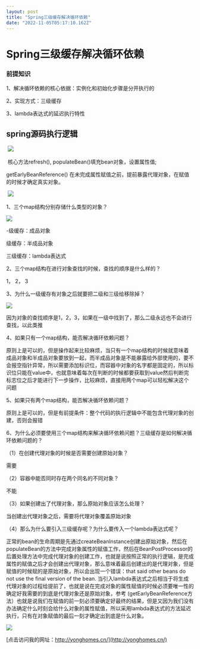 ```yaml
---
layout: post
title: "Spring三级缓存解决循环依赖"
date: "2022-11-05T05:17:10.162Z"
---
```

Spring三级缓存解决循环依赖
================

### 前提知识

1、解决循环依赖的核心依据：实例化和初始化步骤是分开执行的

2、实现方式：三级缓存

3、lambda表达式的延迟执行特性

spring源码执行逻辑
------------

 ![](https://img2022.cnblogs.com/blog/1752359/202211/1752359-20221105100728817-549379125.png)

 核心方法refresh(), populateBean()填充bean对象，设置属性值;

getEarlyBeanReference() 在未完成属性赋值之前，提前暴露代理对象，在赋值的时候才确定真实对象。

 ![](https://img2022.cnblogs.com/blog/1752359/202211/1752359-20221105101257549-350209636.png)

1、三个map结构分别存储什么类型的对象？ 

![](https://img2022.cnblogs.com/blog/1752359/202211/1752359-20221105101722955-1796742196.png)

\-级缓存：成品对象

级缓存：半成品对象

三级缓存：lambda表达式

2、三个map结构在进行对象查找的时候，查找的顺序是什么样的？

1， 2， 3

3、为什么一级缓存有对象之后就要把二级和三级给移除掉？

![](https://img2022.cnblogs.com/blog/1752359/202211/1752359-20221105101426632-535228969.png)

因为对象的查找顺序是1，2，3，如果在一级中找到了，那么二级永远也不会进行查找，以此类推

4、如果只有一个map结构，能否解决循环依赖问题？

原则上是可以的，但是操作起来比较麻烦，当只有一个map结构的时候就意味着成品对象和半成品对象要放到一起，而半成品对象是不能暴露给外部使用的，要不会报空指针异常，所以需要添加标识位，而容器中对象的名字都是固定的，所以标识位只能在value中，也就意味着每次在判断的时候都要获取到value然后判断完标志位之后才能进行下一步操作，比较麻烦，直接用两个map可以轻松解决这个问题

5、如果只有两个map结构，能否解决循环依赖问题？

原则上是可以的，但是有前提条件：整个代码的执行逻辑中不能包含代理对象的创建，否则会报错

6、为什么必须要使用三个map结构来解决循环依赖问题？三级缓存是如何解决循环依赖问题的？

（1）在创建代理对象的时候是否需要创建原始对象？

需要

（2）容器中能否同时存在两个同名的不同对象？

不能

（3）如果创建出了代理对象，那么原始对象应该怎么处理？

当创建出代理对象之后，需要将代理对象覆盖原始对象

（4）那么为什么要引入三级缓存呢？为什么要传入一个lambda表达式呢？

正常的bean的生命周期是先通过createBeanlnstance创建出原始对象，然后在populateBean的方法中完成对象属性的赋值工作，然后在BeanPostProcessor的后置处理方法中完成代理对象的创建工作，也就是说按照正常的执行逻辑，是完成属性的赋值之后才会创建出代理对象，那么意味着最后创建出的是代理对象，但是赋值的时候赋的是原始对象，所以会出现一个错误：that said other beans do not use the final version of the bean. 当引入lambda表达式之后相当于将生成代理对象的过程给提前了，也就是说在完成对象的属性赋值的时候必须要唯一性的确定好我需要的到底是代理对象还是原始对象，参考 (getEarlyBeanReference方法）也就是说我们在赋值的前一刻必须要确定好最终的结果，但是又因为我们没有办法确定什么时刻会给什么对象的属性赋值，所以采用lambda表达式的方法延迟执行，只有在对象赋值的最后一刻才确定出到底是什么对象。

![](https://img2022.cnblogs.com/blog/1752359/202211/1752359-20221105101241699-880234768.png)

[点击访问我的网址：http://yonghomes.cn/](http://yonghomes.cn/)